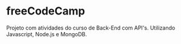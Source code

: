 # freeCodeCamp
 Projeto com atividades do curso de Back-End com API's. Utilizando Javascript, Node.js e MongoDB.
